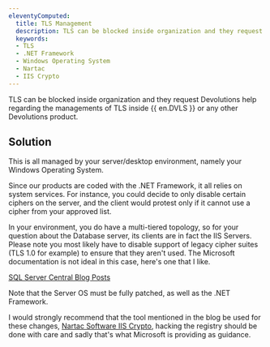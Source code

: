 ```yaml
---
eleventyComputed:
  title: TLS Management
  description: TLS can be blocked inside organization and they request Devolutions help regarding the managements of TLS inside {{ en.DVLS }} or any other Devolutions product.
  keywords:
  - TLS
  - .NET Framework
  - Windows Operating System
  - Nartac
  - IIS Crypto
---
```

TLS can be blocked inside organization and they request Devolutions help regarding the managements of TLS inside {{ en.DVLS }} or any other Devolutions product.

## Solution

This is all managed by your server/desktop environment, namely your Windows Operating System.

Since our products are coded with the .NET Framework, it all relies on system services. For instance, you could decide to only disable certain ciphers on the server, and the client would protest only if it cannot use a cipher from your approved list.

In your environment, you do have a multi-tiered topology, so for your question about the Database server, its clients are in fact the IIS Servers. Please note you most likely have to disable support of legacy cipher suites (TLS 1.0 for example) to ensure that they aren't used. The Microsoft documentation is not ideal in this case, here's one that I like.

[SQL Server Central Blog Posts](http://www.sqlservercentral.com/blogs/sqltact/2018/01/09/sql-server-on-tls-12-checklist-to-disabling-tls-11-and-10/)

Note that the Server OS must be fully patched, as well as the .NET Framework.

I would strongly recommend that the tool mentioned in the blog be used for these changes, [Nartac Software IIS Crypto](https://www.nartac.com/Products/IISCrypto), hacking the registry should be done with care and sadly that's what Microsoft is providing as guidance.
